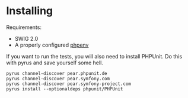 Installing
==========
Requirements:
* SWIG 2.0
* A properly configured [phpenv](https://github.com/CHH/phpenv)

If you want to run the tests, you will also need to install PHPUnit. Do this with pyrus and save yourself some hell. 

    pyrus channel-discover pear.phpunit.de
    pyrus channel-discover pear.symfony.com
    pyrus channel-discover pear.symfony-project.com
    pyrus install --optionaldeps phpunit/PHPUnit
